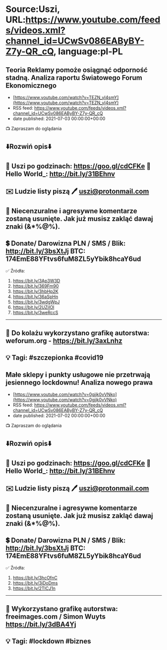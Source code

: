 # Source:Uszi, URL:https://www.youtube.com/feeds/videos.xml?channel_id=UCwSv086EAByBY-Z7y-QR_cQ, language:pl-PL

## Teoria Reklamy pomoże osiągnąć odporność stadną. Analiza raportu Światowego Forum Ekonomicznego
 - [https://www.youtube.com/watch?v=TEZN_yI4smY](https://www.youtube.com/watch?v=TEZN_yI4smY)
 - RSS feed: https://www.youtube.com/feeds/videos.xml?channel_id=UCwSv086EAByBY-Z7y-QR_cQ
 - date published: 2021-07-03 00:00:00+00:00

📺 Zapraszam do oglądania

⬇️Rozwiń opis⬇️
------------------------------------------------------------
👀 Uszi po godzinach: https://goo.gl/cdCFKe
👀 Hello World_: http://bit.ly/31BEhnv
------------------------------------------------------------
✉️ Ludzie listy piszą 
🖊️ uszi@protonmail.com
------------------------------------------------------------
👺 Niecenzuralne i agresywne komentarze zostaną usunięte.  Jak już musisz zakląć dawaj znaki (&*%@%).
------------------------------------------------------------
💲 Donate/ Darowizna
PLN / SMS / Blik: http://bit.ly/3bsXtJj
BTC: 174EmE88YFtvs6fuM8ZL5yYbik8hcaY6ud
-------------------------------------------------------------
✅ Źródła:
1. https://bit.ly/3Ap3W3D
2. https://bit.ly/369Fm90
3. https://bit.ly/3hbHp2K
4. https://bit.ly/36aSpHn
5. https://bit.ly/3wdgWpJ
6. https://bit.ly/2UZiIOl
7. https://bit.ly/3weRccS
---------------------------------------------------------------
🎴 Do kolażu wykorzystano grafikę autorstwa: 
weforum.org - https://bit.ly/3axLnhz
---------------------------------------------------------------
💡 Tagi: #szczepionka #covid19
--------------------------------------------------------------

## Małe sklepy i punkty usługowe nie przetrwają jesiennego lockdownu! Analiza nowego prawa
 - [https://www.youtube.com/watch?v=0gjjk0vVNko](https://www.youtube.com/watch?v=0gjjk0vVNko)
 - RSS feed: https://www.youtube.com/feeds/videos.xml?channel_id=UCwSv086EAByBY-Z7y-QR_cQ
 - date published: 2021-07-02 00:00:00+00:00

📺 Zapraszam do oglądania

⬇️Rozwiń opis⬇️
------------------------------------------------------------
👀 Uszi po godzinach: https://goo.gl/cdCFKe
👀 Hello World_: http://bit.ly/31BEhnv
------------------------------------------------------------
✉️ Ludzie listy piszą 
🖊️ uszi@protonmail.com
------------------------------------------------------------
👺 Niecenzuralne i agresywne komentarze zostaną usunięte.  Jak już musisz zakląć dawaj znaki (&*%@%).
------------------------------------------------------------
💲 Donate/ Darowizna
PLN / SMS / Blik: http://bit.ly/3bsXtJj
BTC: 174EmE88YFtvs6fuM8ZL5yYbik8hcaY6ud
-------------------------------------------------------------
✅ Źródła:
1. https://bit.ly/3hcOfnC
2. https://bit.ly/3jDoDms
3. https://bit.ly/2TlCJ1n
---------------------------------------------------------------
🎴 Wykorzystano grafikę autorstwa: 
freeimages.com / Simon Wuyts
https://bit.ly/3dBA4Yj
---------------------------------------------------------------
💡 Tagi: #lockdown #biznes
--------------------------------------------------------------

